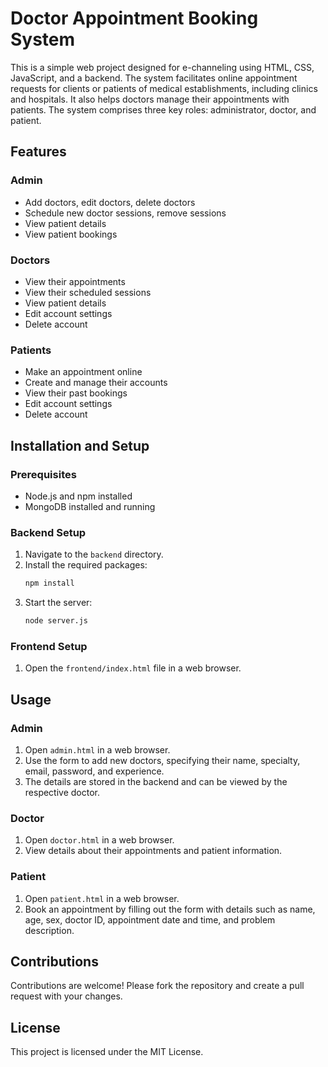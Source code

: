 # Doctor Appointment Booking System

This is a simple web project designed for e-channeling using HTML, CSS, JavaScript, and a backend. The system facilitates online appointment requests for clients or patients of medical establishments, including clinics and hospitals. It also helps doctors manage their appointments with patients. The system comprises three key roles: administrator, doctor, and patient.

## Features

### Admin
- Add doctors, edit doctors, delete doctors
- Schedule new doctor sessions, remove sessions
- View patient details
- View patient bookings

### Doctors
- View their appointments
- View their scheduled sessions
- View patient details
- Edit account settings
- Delete account

### Patients
- Make an appointment online
- Create and manage their accounts
- View their past bookings
- Edit account settings
- Delete account

## Installation and Setup

### Prerequisites
- Node.js and npm installed
- MongoDB installed and running

### Backend Setup
1. Navigate to the `backend` directory.
2. Install the required packages:
    ```bash
    npm install
    ```
3. Start the server:
    ```bash
    node server.js
    ```

### Frontend Setup
1. Open the `frontend/index.html` file in a web browser.

## Usage

### Admin
1. Open `admin.html` in a web browser.
2. Use the form to add new doctors, specifying their name, specialty, email, password, and experience.
3. The details are stored in the backend and can be viewed by the respective doctor.

### Doctor
1. Open `doctor.html` in a web browser.
2. View details about their appointments and patient information.

### Patient
1. Open `patient.html` in a web browser.
2. Book an appointment by filling out the form with details such as name, age, sex, doctor ID, appointment date and time, and problem description.

## Contributions
Contributions are welcome! Please fork the repository and create a pull request with your changes.

## License
This project is licensed under the MIT License.
